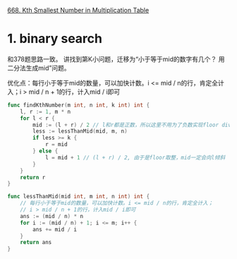 [668. Kth Smallest Number in Multiplication Table](https://leetcode.com/problems/kth-smallest-number-in-multiplication-table/)

# 1. binary search

和378题思路一致。 讲找到第K小问题，迁移为“小于等于mid的数字有几个？ 用二分法生成mid”问题。

优化点：每行小于等于mid的数量，可以加快计数。i <= mid / n的行，肯定全计入；i > mid / n + 1的行，计入mid / i即可

```go
func findKthNumber(m int, n int, k int) int {
    l, r := 1, m * n
    for l < r {
        mid := (l + r) / 2 // l和r都是正数，所以这里不用为了负数实现floor divided
        less := lessThanMid(mid, m, n)
        if less >= k {
            r = mid
        } else {
            l = mid + 1 // (l + r) / 2, 由于是floor取整，mid一定会向l倾斜
        }
    }
    return r
}

func lessThanMid(mid int, m int, n int) int {
	// 每行小于等于mid的数量，可以加快计数。i <= mid / n的行，肯定全计入；
	// i > mid / n + 1的行，计入mid / i即可
    ans := (mid / n) * n
    for i := (mid / n) + 1; i <= m; i++ {
        ans += mid / i
    }
    return ans
}
```

